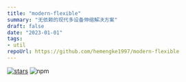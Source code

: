 ```yaml
---
title: "modern-flexible"
summary: "无依赖的现代多设备伸缩解决方案"
draft: false
date: "2023-01-01"
tags:
- util
repoUrl: https://github.com/hemengke1997/modern-flexible
---
```


[![stars](https://img.shields.io/github/stars/hemengke1997/modern-flexible.svg?style=social&label=Stars)](https://github.com/hemengke1997/modern-flexible)
![npm](https://img.shields.io/npm/v/@minko-fe/modern-flexible?labelColor=rgb(104%2C%20104%2C%20104)&color=rgb(20%20158%20202%2F%201))
